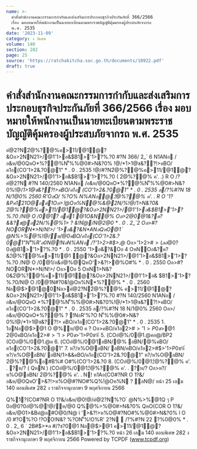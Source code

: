 ```yaml
---
name: >-
  คำสั่งสำนักงานคณะกรรมการกำกับและส่งเสริมการประกอบธุรกิจประกันภัยที่ 366/2566
  เรื่อง มอบหมายให้พนักงานเป็นนายทะเบียนตามพระราชบัญญัติคุ้มครองผู้ประสบภัยจากรถ
  พ.ศ. 2535
date: '2023-11-09'
category: ง พิเศษ
volume: 140
section: 282
page: 25
source: 'https://ratchakitcha.soc.go.th/documents/10922.pdf'
draft: true
---
```


# คำสั่งสำนักงานคณะกรรมการกำกับและส่งเสริมการประกอบธุรกิจประกันภัยที่ 366/2566 เรื่อง มอบหมายให้พนักงานเป็นนายทะเบียนตามพระราชบัญญัติคุ้มครองผู้ประสบภัยจากรถ พ.ศ. 2535

คํ@2?N2ํ@%?@%ค>11/@1ํ@?&Oล>2NN21>/@1'1>อ&$B1>'1>?%.?0 #?N 366/ 2_` 6 N1ANอ /อ&ห/@0QหO*%?@%N'็%%@0#>N&?0% !@/*1>1@ช&??!>คBO/ค1อ(CO'1>2&.?0@1" * . 0 . 2535 !@/#?N2ํ@%?@%ค>11/@1ํ@?&Oล>2NN21>/@1'1>อ&$B1>'1>?%.?0 ( 2ํ@%?@% ค'. .) R O /?คํ@2?N #?N 140/2560 N1ANอ /อ&ห/@0QหO*%?@%N'็%%@0#>N&?0%!@/*1>1@ช&??!>คBO/ค1อ (CO'1>2&.?0@1" * . 0 . 2535 ล/?%#?N 18 N/1@0% 2560 R'OลO/ %?O% N%ANอ@2ํ@%?@% ค'. . R O '1?&Pค121O@อค์1Oล>!ํ@Oห%N@%&@2N/%!@/1>N&?0& 2ํ@%?@%ค>11/@1ํ@?&Oล>2NN21>/@1'1>อ&$B1>'1>?%.?0 /N@ O /0@1? อค์1 @1O&N@% Oล>2@0@1&?ค?&&?ช@อ2N/%@%1> ? &!Nํ@/N@2@0 * . 0 . 2_`2 Oล>#?NOORN*>N/N!>/ '1>อ&?&N*ANอQหO@1 ํ @N%>%@%!@/ห/@0คBO/ค1อ(CO'1>2&.?0@1"N'็%R'อ0N@!NอN%ANอ /?'1>2>#$>.@* Oล>'1>2>#$>(ล อ@0?0อํ@%@!@/ค/@/Q%/@!1@ 4 OหN*1>1@ช&??!>คBO/ค1อ(CO'1>2&.?0@1" * . 0 . 2535 /@!1@ 3 (3) Oล>/@!1@ 33 OหN*1>1@ช&??!>ค>11/@1ํ@?&Oล>2NN21>/ @1'1>อ&$B1>'1>?%.?0 * . 0 . 2550 '1>อ&?&Oอ 4 OหNOอ&?ค?&2ํ@%?@%ค>11/@1 ํ@?&Oล>2NN21>/@1'1>อ&$B1>'1>?%.?0 /N@ O /0@1/อ&อํ@%@QหO'>&?!>@%O#% * . 0 . 2550 Oล>#?NOORN*>N/N!>/ Oล>Oอ 5 OหN1>N&?0&2ํ@%?@%ค>11/@1ํ@?&Oล>2NN21>/@1'1>อ& $B1>'1>?%.?0/N@ O /0@1N#?0&!ํ@Oห%N*%?@% * . 0 . 2560 Nล@$>@1@0Nล>คํ@2?N2ํ@%?@% ค>11/@1ํ@?&Oล>2NN21>/@1'1>อ&$B1>'1>?%.?0 #?N 140/2560 N1ANอ /อ&ห/@0QหO *%?@%N'็%%@0#>N&?0%!@/*1>1@ช&??!>คBO/ค1อ(CO'1>2&.?0@1" * . 0 . 2535 ล/?%#?N 18 N/1@0% 2560 Oล>/อ&ห/@0QหO*%?@% ? !NอR'%?O N'็%%@0#>N&?0%!@/*1>1@ช&??!> คBO/ค1อ(CO'1>2&.?0@1" * . 0 . 2535 1. 1อNล@$>@1 O @%ห/@0 ค ? Oล>คBO/ค1อ2>#$>'1>P0ช%์ 2. (COชN/0Nล@$>@1 2@0คBO/ค1อ2>#$>'1>P0ช%์ 3. (COอํ@%/0@1)่@0อ@/BP2 )่@02ํ@%?%@0#>N&?0%คBO/ค1อ(CO'1>2&.?0@1" 4. (COอํ@%/0@1)่@0อ@/BP2 )่@0คBO/ค1อ2>#$>'1>P0ช%์ 5. (COอํ@%/0@1.@คอ@/BP2 (COอํ@%/0@1.@ค 6. (COอํ@%/0@1ลBN/@% ลBN/@%คBO/ค1อ(CO'1>2&.?0@1" 7. ห?/ห%O@ลBN/ ลBN/คBO/ค1อ2>#$>'1>P0ช%์ ห?/ห%O@ลBN/ ลBN/1>&&คBO/ค1อ(CO'1>2&.?0@1" ห?/ห%O@ลBN/ 2ํ@%?@%อ#B%# O#%(CO'1>2&.?0 8. (COอํ@%/0@12ํ@%?@% ค'. . ?ห/? ( QหN ) (COอํ@%/0@12ํ@%?@% ค'. . ?ห/? Oล>ห?/ห%O@ลBN/ 2ํ@%?@% ค'. . N! ห1Aอ(CO#?NR O 1?&/อ&ห/@0QหO'>&?!>ห%O@#?NO#%Q%!ํ@Oห%N ? ลN@/ หน้า 25 เลม 140 ตอนพิเศษ 282 ง ราชกิจจานุเบกษา 9 พฤศจิกายน 2566

Q%1?(CO#?NR O 1?&/อ&ห/@0!@/คํ@2?N%?O ํ @N%>%@1Q ๆ P 0อ@0?0อํ@%@!@/ห/@0 Q%@%>%@0#>N&?0% QหO(COR O 1?&/อ&ห/@01>&Bคํ@ล#O@0/N@ ì '>&?!>ห%O@#?NO#%%@0#>N&?0% î O /0 #?O%?O !?OO!N&? %?ON'็%!O%R' 2?N  /?%#?N 22 ?%0@0% * . 0 . 2_ 6 ` 2B#$>*ล #/?ช?0@1 Nล@$>@1 ค>11/@1ํ@?&Oล>2NN21>/@1'1>อ&$B1>'1>?%.?0 หน้า 26 เลม 140 ตอนพิเศษ 282 ง ราชกิจจานุเบกษา 9 พฤศจิกายน 2566 Powered by TCPDF (www.tcpdf.org)
